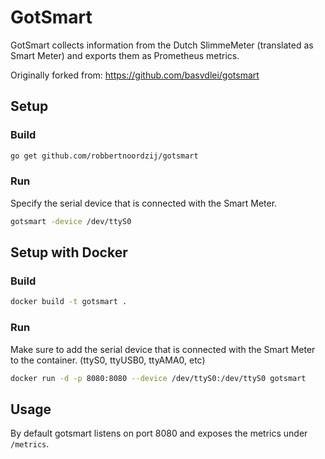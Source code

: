 GotSmart
========

GotSmart collects information from the Dutch SlimmeMeter (translated as Smart
Meter) and exports them as Prometheus metrics.

Originally forked from: https://github.com/basvdlei/gotsmart

Setup
-----

### Build

```sh
go get github.com/robbertnoordzij/gotsmart
```

### Run

Specify the serial device that is connected with the Smart Meter.

```sh
gotsmart -device /dev/ttyS0
```

Setup with Docker
-----------------

### Build

```sh
docker build -t gotsmart .
```

### Run

Make sure to add the serial device that is connected with the Smart Meter to
the container. (ttyS0, ttyUSB0, ttyAMA0, etc)

```sh
docker run -d -p 8080:8080 --device /dev/ttyS0:/dev/ttyS0 gotsmart
```

Usage
-----

By default gotsmart listens on port 8080 and exposes the metrics under
`/metrics`.
